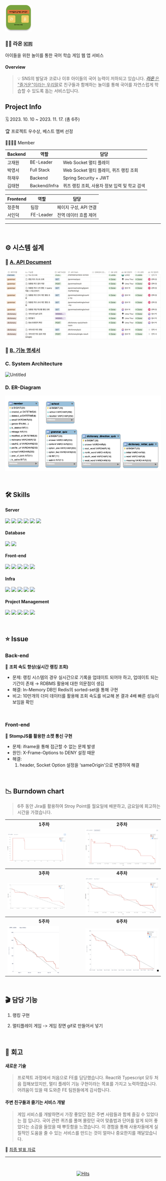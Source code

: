 <img src="exec/images/logo.png" width="17%" height="17%" alt="앱 로고">

### 🧑‍🏫 라온 🇰🇷

아이들을 위한 놀이를 통한 국어 학습 게임 웹 앱 서비스

#### Overview

> 💡 SNS의 발달과 코로나 이후 아이들의 국어 능력이 저하되고 있습니다. <ins>**_라온_** 은 "즐거운"이라는 우리말</ins>로 친구들과 함께하는 놀이를 통해 국어를 자연스럽게 학습할 수 있도록 돕는 서비스입니다.

## Project Info

🗓️ 2023. 10. 10 ~ 2023. 11. 17. (총 6주)

🏆 프로젝트 우수상, 베스트 멤버 선정

👨‍👩‍👦‍👦 Member

| Backend | 역할          | 담당                                          |
| ------- | ------------- | --------------------------------------------- |
| 고재원  | BE-Leader     | Web Socket 멀티 플레이                        |
| 박영서  | Full Stack    | Web Socket 멀티 플레이, 퀴즈 랭킹 조회        |
| 하재우  | Backend       | Spring Security + JWT                         |
| 김태현  | Backend/Infra | 퀴즈 랭킹 조회, 사용자 정보 입력 및 학교 검색 |

| Frontend | 역할      | 담당                  |
| -------- | --------- | --------------------- |
| 정준혁   | 팀장      | 페이지 구성, API 연결 |
| 서인덕   | FE-Leader | 전역 데이터 흐름 제어 |

---

</br>

## ⚙️ 시스템 설계

### 🤝 [A. API Document](https://www.notion.so/wooha/API-7a4886492bba444f8c4703dfbf39ea32)

<p style="display: flex; align=center">
  <img src="exec/images/api_docs1.png"/>
</p>

### 📄 [B. 기능 명세서](https://wooha.notion.site/cb79ee0674c4484887e0084d4b22e47c?pvs=4)

### C. System Architecture

![Untitled](./exec/images/infraStructure.png)

### D. ER-Diagram

![Untitled](./exec/images/자율erd.png)

</br>

## 🛠️ Skills

#### Server

<p>
    <img src="https://img.shields.io/badge/Java-007396?style=flat&logo=Conda-Forge&logoColor=white" /> 
    <img src="https://img.shields.io/badge/springboot-6DB33F?style=flat&logo=springboot&logoColor=white"/>
    <img src="https://img.shields.io/badge/springsecurity-6DB33F?style=flat&logo=springsecurity&logoColor=white"/>
    <img src="https://img.shields.io/badge/JWT-000000?style=flat&logo=jsonwebtokens&logoColor=white"/>
    <img src="https://img.shields.io/badge/spring_Web_Socket-6DB33F?style=flat&logo=socket.io&logoColor=white"/>
    <img src="https://img.shields.io/badge/gradle-02303A?style=flat&logo=gradle&logoColor=white">
</p>

#### Database

<p>
    <img src="https://img.shields.io/badge/redis-DC382D?style=flat&logo=redis&logoColor=white"/>
    <img src="https://img.shields.io/badge/MariaDB-4479A1?style=flat&logo=mariadb&logoColor=white"/>
</p>

#### Front-end

<p>
    <img src="https://img.shields.io/badge/TypeScript-3178C6?style=flat&logo=typescript&logoColor=white"/>
    <img src="https://img.shields.io/badge/React-61DAFB?style=flat&logo=react&logoColor=white"/>
    <img src="https://img.shields.io/badge/Recoil-3578E5?style=flat&logo=recoil&logoColor=white"/>
    <img src="https://img.shields.io/badge/pwa-5A0FC8?style=flat&logo=pwa&logoColor=white"/>
    <img src="https://img.shields.io/badge/Styled_Components-DB7093?style=flat&logo=styledcomponents&logoColor=white"/>
</p>

#### Infra

<p>
    <img src="https://img.shields.io/badge/amazonec2-FF9900?style=flat&logo=amazonec2&logoColor=white"/>
    <img src="https://img.shields.io/badge/ubuntu-E95420?style=flat&logo=ubuntu&logoColor=white"/>
    <img src="https://img.shields.io/badge/docker-2496ED?style=flat&logo=docker&logoColor=white"/>
    <img src="https://img.shields.io/badge/nginx-009639?style=flat&logo=nginx&logoColor=white"/>
    <img src="https://img.shields.io/badge/Jenkins-D24939?style=flat&logo=jenkins&logoColor=white"/>
</p>

#### Project Management

<p>
    <img src="https://img.shields.io/badge/jira-0052CC?style=flat&logo=jira&logoColor=white"/>
    <img src="https://img.shields.io/badge/gitlab-FC6D26?style=flat&logo=gitlab&logoColor=white"/>
    <img src="https://img.shields.io/badge/swagger-85EA2D?style=flat&logo=Swagger&logoColor=white"/>
    <img src="https://img.shields.io/badge/notion-000000?style=flat&logo=notion&logoColor=white"/>
    <img src="https://img.shields.io/badge/mattermost-0058CC?style=flat&logo=mattermost&logoColor=white"/>
</p>
<br/>

## ⭐ Issue

### Back-end

📌 **조회 속도 향상(실시간 랭킹 조회)**

- 문제: 랭킹 시스템의 경우 실시간으로 기록을 업데이트 되어야 하고, 업데이트 되는 기간이 존재 → RDBMS 활용에 대한 의문점이 생김
- 해결: In-Memory DB인 Redis의 sorted-set을 통해 구현
- 비고: 10만개의 더미 데이터를 활용해 조회 속도를 비교해 본 결과 4배 빠른 성능이 보임을 확인

</br>

### Front-end

📌 **StompJS를 활용한 소켓 통신 구현**

- 문제: iframe을 통해 접근할 수 없는 문제 발생
- 원인: X-Frame-Options to DENY 설정 때문
- 해결:
  1. header, Socket Option 설정을 ‘sameOrigin’으로 변경하여 해결

</br>

## 📉 Burndown chart
> 6주 동안 Jira를 활용하여 Stroy Point를 월요일에 배분하고, 금요일에 회고하는 시간을 가졌습니다.


<table>
  <tr>
     <th algin="center">1주차</th>
     <th algin="center">2주차</th>
  </tr>

  <tr>
     <td algin="center">
        <img src="exec/images/번다운차트_1.png"  width="80%" height="70%"/>
    </td>
     <td algin="center">
        <img src="exec/images/번다운차트_2.png"  width="100%" height="70%"/>
    </td>
  </tr>

  <tr>
     <th algin="center">3주차</th>
     <th algin="center">4주차</th>
  </tr>

  <tr>
     <td algin="center">
        <img src="exec/images/번다운차트_3.png"  width="80%" height="80%"/>
    </td>
     <td algin="center">
        <img src="exec/images/번다운차트_4.png"  width="100%" height="100%"/>
    </td>
  </tr>

  <tr>
     <th algin="center">5주차</th>
     <th algin="center">6주차</th>
  </tr>

  <tr>
     <td algin="center">
        <img src="exec/images/번다운차트_5.png"  width="70%" height="70%"/>
    </td>
     <td algin="center">
        <img src="exec/images/번다운차트_6.png"  width="100%" height="100%"/>
    </td>
  </tr>

</table>


</br>

## 🎬 담당 기능

1. 랭킹 구현

2. 멀티플레이 게임
-> 게임 장면 gif로 만들어서 넣기



</br>

## 💭 회고

#### 새로운 기술

> 프로젝트 과정에서 처음으로 FE를 담당했습니다. React와 Typescript 모두 처음 접해보았지만, 멀티 플레이 기능 구현이라는 목표를 가지고 노력하였습니다. 어려움이 있을 때 도와준 FE 팀원들에게 감사합니다.

#### 주변 친구들과 즐기는 서비스 개발

> 게임 서비스를 개발하면서 가장 좋았던 점은 주변 사람들과 함께 즐길 수 있었다는 점 입니다. 국어 관련 퀴즈를 풀며 몰랐던 국어 맞춤법과 단어를 알게 되어 좋았다는 소감을 들었을 때 뿌듯함을 느꼈습니다. 이 경험을 통해 사용자들에게 실질적인 도움을 줄 수 있는 서비스를 만드는 것이 얼마나 중요한지를 깨달았습니다.

📌 [최종 발표 자료](https://www.miricanvas.com/v/12lvj8y)

---

</br>

<div align=center>
	
  [![Hits](https://hits.seeyoufarm.com/api/count/incr/badge.svg?url=https%3A%2F%2Fgithub.com%2Fysparrk%2Fraon&count_bg=%2379C83D&title_bg=%23555555&icon=&icon_color=%23E7E7E7&title=hits&edge_flat=false)](https://hits.seeyoufarm.com)
	
</div>
